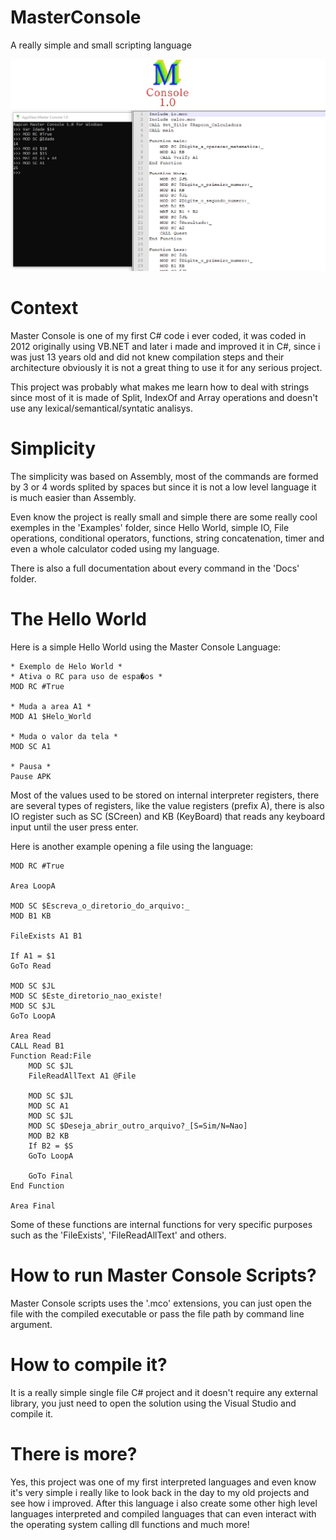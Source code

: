 # MasterConsole
A really simple and small scripting language

![alt text](Screenshots/MConsole.jpg)
![alt text](Screenshots/Screenshot_48.png)

# Context
Master Console is one of my first C# code i ever coded, it was coded in 2012 originally using VB.NET and later i made and improved it in C#, since i was just 13 years old and did not 
knew compilation steps and their architecture obviously it is not a great thing to use it for any serious project.

This project was probably what makes me learn how to deal with strings since most of it is made of Split, IndexOf and Array operations and doesn't use any lexical/semantical/syntatic analisys.

# Simplicity
The simplicity was based on Assembly, most of the commands are formed by 3 or 4 words splited by spaces but since it is not a low level language it is much easier than Assembly.

Even know the project is really small and simple there are some really cool exemples in the 'Examples' folder, since Hello World, simple IO, File operations, conditional operators, functions, string concatenation, timer and even a whole calculator coded using my language.

There is also a full documentation about every command in the 'Docs' folder.

# The Hello World
Here is a simple Hello World using the Master Console Language:

```
* Exemplo de Helo World *
* Ativa o RC para uso de espa�os *
MOD RC #True

* Muda a area A1 *
MOD A1 $Helo_World

* Muda o valor da tela *
MOD SC A1

* Pausa *
Pause APK
```

Most of the values used to be stored on internal interpreter registers, there are several types of registers, like the value registers (prefix A), there is also IO register such as SC (SCreen) and KB (KeyBoard) that reads any keyboard input until the user press enter.

Here is another example opening a file using the language:

```
MOD RC #True

Area LoopA

MOD SC $Escreva_o_diretorio_do_arquivo:_
MOD B1 KB

FileExists A1 B1

If A1 = $1
GoTo Read

MOD SC $JL
MOD SC $Este_diretorio_nao_existe!
MOD SC $JL
GoTo LoopA

Area Read
CALL Read B1
Function Read:File
    MOD SC $JL
    FileReadAllText A1 @File
    
    MOD SC $JL
    MOD SC A1
    MOD SC $JL
    MOD SC $Deseja_abrir_outro_arquivo?_[S=Sim/N=Nao]
    MOD B2 KB
    If B2 = $S
    GoTo LoopA
    
    GoTo Final
End Function

Area Final
```
Some of these functions are internal functions for very specific purposes such as the 'FileExists', 'FileReadAllText' and others.

# How to run Master Console Scripts?

Master Console scripts uses the '.mco' extensions, you can just open the file with the compiled executable or pass the file path by command line argument.

# How to compile it?

It is a really simple single file C# project and it doesn't require any external library, you just need to open the solution using the Visual Studio and compile it.

# There is more?

Yes, this project was one of my first interpreted languages and even know it's very simple i really like to look back in the day to my old projects and see how i improved. After
this language i also create some other high level languages interpreted and compiled languages that can even interact with the operating system calling dll functions and much more!
